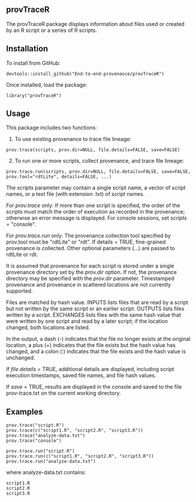 ## provTraceR

The provTraceR package displays information about files used or created 
by an R script or a series of R scripts.

## Installation
To install from GitHub:

```{r}
devtools::install_github("End-to-end-provenance/provTraceR")
```
Once installed, load the package:

```{r}
library("provTraceR")
```

## Usage
This package includes two functions:

1. To use existing provenance to trace file lineage:

```{r}
prov.trace(scripts, prov.dir=NULL, file.details=FALSE, save=FALSE)
```

2. To run one or more scripts, collect provenance, and trace file lineage:

```{r}
prov.trace.run(scripts, prov.dir=NULL, file.details=FALSE, save=FALSE, prov.tool="rdtLite", details=FALSE, ...)
```

The <i>scripts</i> parameter may contain a single script name, a vector
of script names, or a text file (with extension .txt) of script names.

For <i>prov.trace</i> only: If more than one script is specified, the order
of the scripts must match the order of execution as recorded in the 
provenance; otherwise an error message is displayed. For console sessions,
set <i>scripts</i> = "console".

For <i>prov.trace.run</i> only: The provenance collection tool specified by
prov.tool must be "rdtLite" or "rdt". If details = TRUE, fine-grained provenance
is collected. Other optional parameters (...) are passed to rdtLite or rdt.

It is assumed that provenance for each script is stored under a single
provenance directory set by the <i>prov.dir</i> option.  If not, the provenance
directory may be specified with the <i>prov.dir</i> parameter. Timestamped 
provenance and provenance in scattered locations are not currently supported.

Files are matched by hash value. INPUTS lists files that are read by a script
but not written by the same script or an earlier script. OUTPUTS lists files 
written by a script. EXCHANGES lists files with the same hash value that were
written by one script and read by a later script; if the location changed, 
both locations are listed.

In the output, a dash (-) indicates that the file no longer exists at the
original location, a plus (+) indicates that the file exists but the hash
value has changed, and a colon (:) indicates that the file exists and the
hash value is unchanged.

If <i>file.details</i> = TRUE, additional details are displayed, including script
execution timestamps, saved file names, and file hash values.

If <i>save</i> = TRUE, results are displayed in the console and saved to the
file prov-trace.txt on the current working directory.

## Examples

```{r}
prov.trace("script.R")
prov.trace(c("script1.R", "script2.R", "script3.R"))
prov.trace("analyze-data.txt")
prov.trace("console")

prov.trace.run("script.R")
prov.trace.run(c("script1.R", "script2.R", "script3.R"))
prov.trace.run("analyze-data.txt")
```

where analyze-data.txt contains:

```{r}
script1.R
script2.R
script3.R
```


